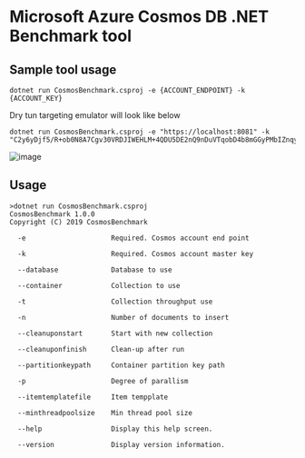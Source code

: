 # Microsoft Azure Cosmos DB .NET Benchmark tool

## Sample tool usage
```
dotnet run CosmosBenchmark.csproj -e {ACCOUNT_ENDPOINT} -k {ACCOUNT_KEY}
```

Dry tun targeting emulator will look like below
```
dotnet run CosmosBenchmark.csproj -e "https://localhost:8081" -k "C2y6yDjf5/R+ob0N8A7Cgv30VRDJIWEHLM+4QDU5DE2nQ9nDuVTqobD4b8mGGyPMbIZnqyMsEcaGQy67XIw/Jw=="
```

![image](https://user-images.githubusercontent.com/6880899/61565403-8e41bd00-aa96-11e9-9996-b7fc77c3aed3.png)

## Usage
```
>dotnet run CosmosBenchmark.csproj
CosmosBenchmark 1.0.0
Copyright (C) 2019 CosmosBenchmark

  -e                     Required. Cosmos account end point

  -k                     Required. Cosmos account master key

  --database             Database to use

  --container            Collection to use

  -t                     Collection throughput use

  -n                     Number of documents to insert

  --cleanuponstart       Start with new collection

  --cleanuponfinish      Clean-up after run

  --partitionkeypath     Container partition key path

  -p                     Degree of parallism

  --itemtemplatefile     Item tempplate

  --minthreadpoolsize    Min thread pool size

  --help                 Display this help screen.

  --version              Display version information.
```

